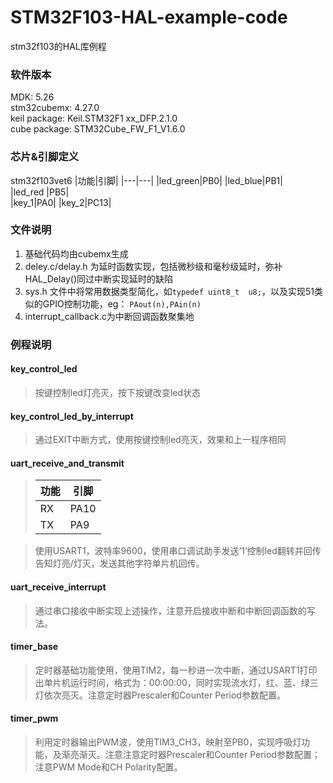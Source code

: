 # STM32F103-HAL-example-code
stm32f103的HAL库例程  

### 软件版本
MDK: 5.26  
stm32cubemx: 4.27.0  
keil package: Keil.STM32F1 xx_DFP.2.1.0  
cube package: STM32Cube_FW_F1_V1.6.0
### 芯片&引脚定义 
stm32f103vet6 
|功能|引脚|
|---|---|
|led_green|PB0|
|led_blue|PB1|  
|led_red |PB5|  
|key_1|PA0| 
|key_2|PC13|  
### 文件说明
1. 基础代码均由cubemx生成
2. deley.c/delay.h 为延时函数实现，包括微秒级和毫秒级延时，弥补HAL_Delay()同过中断实现延时的缺陷
3. sys.h 文件中将常用数据类型简化，如`typedef uint8_t  u8;`，以及实现51类似的GPIO控制功能，eg：	`PAout(n),PAin(n) `
4. interrupt_callback.c为中断回调函数聚集地
### 例程说明
#### key_control_led
>按键控制led灯亮灭，按下按键改变led状态
#### key_control_led_by_interrupt
>通过EXIT中断方式，使用按键控制led亮灭，效果和上一程序相同
#### uart_receive_and_transmit
>|功能 |引脚 |
>|---|----|
>|RX|PA10|
>|TX|PA9|

>使用USART1，波特率9600，使用串口调试助手发送‘1’控制led翻转并回传告知灯亮/灯灭，发送其他字符单片机回传。
#### uart_receive_interrupt
> 通过串口接收中断实现上述操作，注意开启接收中断和中断回调函数的写法。
#### timer_base
> 定时器基础功能使用，使用TIM2，每一秒进一次中断，通过USART1打印出单片机运行时间，格式为：00:00:00，同时实现流水灯，红、蓝、绿三灯依次亮灭。注意定时器Prescaler和Counter Period参数配置。
#### timer_pwm
> 利用定时器输出PWM波，使用TIM3_CH3，映射至PB0，实现呼吸灯功能，及渐亮渐灭。注意注意定时器Prescaler和Counter Period参数配置；注意PWM Mode和CH Polarity配置。

